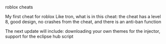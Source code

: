 roblox cheats

My first cheat for roblox Like tron, what is in this cheat: the cheat has a level 8, good design, no crashes from the cheat, and there is an anti-ban function



The next update will include: downloading your own themes for the injector, support for the eclipse hub script
